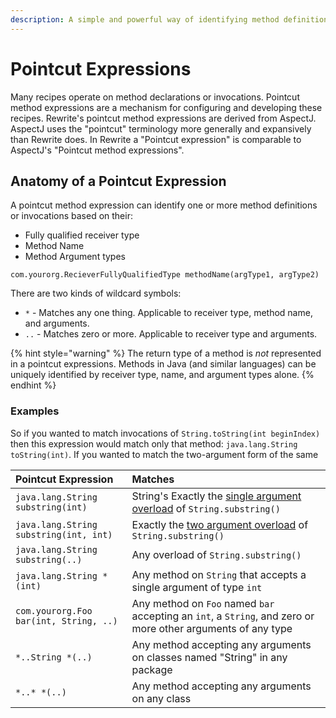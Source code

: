 ```yaml
---
description: A simple and powerful way of identifying method definitions and invocations
---
```


# Pointcut Expressions

Many recipes operate on method declarations or invocations. Pointcut method expressions are a mechanism for configuring and developing these recipes. Rewrite's pointcut method expressions are derived from AspectJ. AspectJ uses the "pointcut" terminology more generally and expansively than Rewrite does. In Rewrite a "Pointcut expression" is comparable to AspectJ's "Pointcut method expressions".

## Anatomy of a Pointcut Expression

A pointcut method expression can identify one or more method definitions or invocations based on their:

* Fully qualified receiver type
* Method Name
* Method Argument types

```text
com.yourorg.RecieverFullyQualifiedType methodName(argType1, argType2)
```

There are two kinds of wildcard symbols:

* `*` - Matches any one thing. Applicable to receiver type, method name, and arguments.
* `..` - Matches zero or more. Applicable to  receiver type and arguments.

{% hint style="warning" %}
The return type of a method is _not_ represented in a pointcut expressions. Methods in Java \(and similar languages\) can be uniquely identified by receiver type, name, and argument types alone.
{% endhint %}

### Examples

So if you wanted to match invocations of `String.toString(int beginIndex)` then this expression would match only that method: `java.lang.String toString(int)`. If you wanted to match the two-argument form of the same

| Pointcut Expression | Matches |
| :--- | :--- |
| `java.lang.String substring(int)` | String's Exactly the [single argument overload](https://docs.oracle.com/en/java/javase/11/docs/api/java.base/java/lang/String.html#substring%28int%29) of `String.substring()` |
| `java.lang.String substring(int, int)` | Exactly the [two argument overload](https://docs.oracle.com/en/java/javase/11/docs/api/java.base/java/lang/String.html#substring%28int,int%29) of `String.substring()` |
| `java.lang.String substring(..)` | Any overload of `String.substring()` |
| `java.lang.String *(int)` | Any method on `String` that accepts a single argument of type `int`  |
| `com.yourorg.Foo bar(int, String, ..)` | Any method on `Foo` named `bar` accepting an `int`, a `String`, and zero or more other arguments of any type |
| `*..String *(..)` | Any method accepting any arguments on classes named "String" in any package |
| `*..* *(..)` | Any method accepting any arguments on any class |

